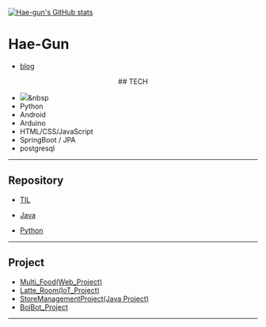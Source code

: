 [![Hae-gun's GitHub stats](https://github-readme-stats.vercel.app/api?username=Hae-gun)](https://github.com/anuraghazra/github-readme-stats)


# Hae-Gun

* [blog](https://webheck.tistory.com/)


<center>## TECH</center>

* <img src="https://img.shields.io/badge/Java-3766AB?style=flat-square&logo=Java&logoColor=white"/></a>&nbsp 
* Python
* Android
* Arduino
* HTML/CSS/JavaScript
* SpringBoot / JPA
* postgresql
---

## Repository

* [TIL](https://github.com/Hae-gun/TIL)

* [Java](https://github.com/Hae-gun/Java)

* [Python](https://github.com/Hae-gun/Python)

  

---

## Project

* [Multi_Food(Web_Project)](https://github.com/Hae-gun/TeamProject)
* [Latte_Room(IoT_Project)](https://github.com/Hae-gun/LatteRoom-Project)
* [StoreManagementProject(Java Project)](https://github.com/Hae-gun/StoreManagementProject)
* [BojBot_Project](https://github.com/hae-gun/JsonAPI)
---
